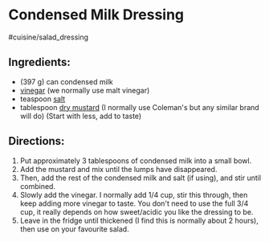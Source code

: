 # Condensed Milk Dressing

#cuisine/salad_dressing

## Ingredients:

- (397 g) can condensed milk
- [vinegar](http://www.food.com/library/vinegar-680) (we normally use malt vinegar)
- teaspoon [salt](http://www.food.com/library/salt-359)
- tablespoon [dry mustard](http://www.food.com/library/mustard-seed-and-powder-93) (I normally use Coleman's but any similar brand will do) (Start with less, add to taste)

## Directions:

1. Put approximately 3 tablespoons of condensed milk into a small bowl.
2. Add the mustard and mix until the lumps have disappeared.
3. Then, add the rest of the condensed milk and salt (if using), and stir until combined.
4. Slowly add the vinegar. I normally add 1/4 cup, stir this through, then keep adding more vinegar to taste. You don't need to use the full 3/4 cup, it really depends on how sweet/acidic you like the dressing to be.
5. Leave in the fridge until thickened (I find this is normally about 2 hours), then use on your favourite salad.